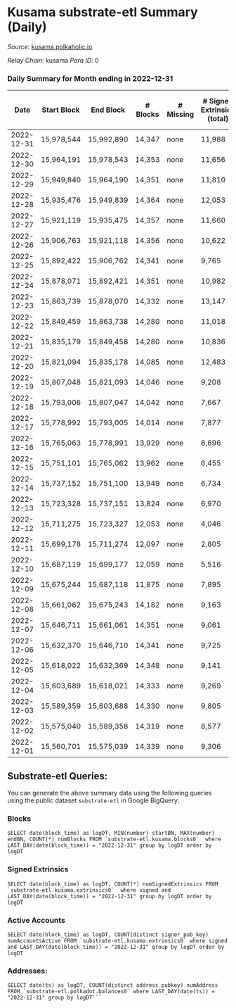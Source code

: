 # Kusama substrate-etl Summary (Daily)

_Source_: [kusama.polkaholic.io](https://kusama.polkaholic.io)

*Relay Chain*: kusama
*Para ID*: 0



### Daily Summary for Month ending in 2022-12-31


| Date | Start Block | End Block | # Blocks | # Missing | # Signed Extrinsics (total) | # Active Accounts | # Addresses with Balances | # Events | # Transfers | # XCM Transfers In | # XCM Transfers Out |
| ---- | ----------- | --------- | -------- | --------- | --------------------------- | ----------------- | ------------------------- | -------- | ----------- | ------------------ | ------------------- |
| 2022-12-31 | 15,978,544 | 15,992,890 | 14,347 | none  | 11,988 | 1,240 | 280,771 | 792,309 | 1,617 ($8,131,086) | 79 ($90,343.13) | 124 ($59,831.58) |
| 2022-12-30 | 15,964,191 | 15,978,543 | 14,353 | none  | 11,656 | 1,170 | 280,745 | 770,968 | 1,223 ($1,075,010) | 129 ($138,556) | 174 ($35,582.03) |
| 2022-12-29 | 15,949,840 | 15,964,190 | 14,351 | none  | 11,810 | 1,501 | 280,703 | 782,405 | 1,390 ($2,995,002) | 154 ($77,152.77) | 160 ($64,942.09) |
| 2022-12-28 | 15,935,476 | 15,949,839 | 14,364 | none  | 12,053 | 1,294 | 280,704 | 778,387 | 1,378 ($1,056,566) | 137 ($61,773.21) | 181 ($63,120.69) |
| 2022-12-27 | 15,921,119 | 15,935,475 | 14,357 | none  | 11,660 | 1,247 | 280,705 | 791,067 | 1,410 ($4,139,934) | 115 ($829,383) | 94 ($70,732.83) |
| 2022-12-26 | 15,906,763 | 15,921,118 | 14,356 | none  | 10,622 | 1,050 | 280,665 | 756,819 | 1,048 ($5,439,424) | 104 ($90,868.75) | 65 ($24,843.32) |
| 2022-12-25 | 15,892,422 | 15,906,762 | 14,341 | none  | 9,765 | 866 |  | 748,768 | 913 ($2,258,105) | 123 ($207,383) | 149 ($347,552) |
| 2022-12-24 | 15,878,071 | 15,892,421 | 14,351 | none  | 10,982 | 940 |  | 868,201 | 862 ($1,674,030) | 99 ($36,726.31) | 69 ($13,576.85) |
| 2022-12-23 | 15,863,739 | 15,878,070 | 14,332 | none  | 13,147 | 1,206 |  | 860,165 | 1,876 ($1,127,454) | 123 ($267,329) | 105 ($97,219.97) |
| 2022-12-22 | 15,849,459 | 15,863,738 | 14,280 | none  | 11,018 | 1,436 |  | 764,760 | 1,320 ($704,888) | 122 ($39,274.05) | 99 ($78,706.41) |
| 2022-12-21 | 15,835,179 | 15,849,458 | 14,280 | none  | 10,836 | 1,879 |  | 760,363 | 1,790 ($3,227,841) | 105 ($36,233.62) | 102 ($28,297.64) |
| 2022-12-20 | 15,821,094 | 15,835,178 | 14,085 | none  | 12,483 | 1,297 |  | 777,639 | 3,106 ($1,485,044) | 127 ($314,199) | 126 ($83,908.26) |
| 2022-12-19 | 15,807,048 | 15,821,093 | 14,046 | none  | 9,208 | 1,137 |  | 732,881 | 1,239 ($3,242,495) | 125 ($110,070) | 122 ($102,404) |
| 2022-12-18 | 15,793,006 | 15,807,047 | 14,042 | none  | 7,667 | 952 | 280,798 | 715,424 | 827 ($634,582) | 102 ($101,615) | 96 ($18,644.51) |
| 2022-12-17 | 15,778,992 | 15,793,005 | 14,014 | none  | 7,877 | 1,009 | 280,680 | 783,444 | 1,205 ($1,558,768) | 111 ($97,170.92) | 125 ($78,064.18) |
| 2022-12-16 | 15,765,063 | 15,778,991 | 13,929 | none  | 6,696 | 1,202 | 280,506 | 685,326 | 1,335 ($2,280,249) | 111 ($185,952) | 106 ($74,848.29) |
| 2022-12-15 | 15,751,101 | 15,765,062 | 13,962 | none  | 6,455 | 1,324 | 280,368 | 670,144 | 1,228 ($1,213,528) | 95 ($60,430.67) | 121 ($46,365.68) |
| 2022-12-14 | 15,737,152 | 15,751,100 | 13,949 | none  | 6,734 | 1,426 | 280,226 | 689,617 | 1,490 ($2,447,864) | 101 ($88,714.63) | 116 ($40,319.94) |
| 2022-12-13 | 15,723,328 | 15,737,151 | 13,824 | none  | 6,970 | 2,228 | 280,067 | 672,819 | 22,481 ($17,851,505) | 138 ($507,755) | 183 ($392,810) |
| 2022-12-12 | 15,711,275 | 15,723,327 | 12,053 | none  | 4,046 | 934 | 279,517 | 552,580 | 1,836 ($2,099,383) | 68 ($208,449) | 101 ($24,145.16) |
| 2022-12-11 | 15,699,178 | 15,711,274 | 12,097 | none  | 2,805 | 749 | 279,414 | 534,482 | 663 ($866,084) | 88 ($119,622) | 69 ($201,862) |
| 2022-12-10 | 15,687,119 | 15,699,177 | 12,059 | none  | 5,516 | 943 | 279,339 | 563,584 | 592 ($2,251,635) | 96 ($71,095.05) | 68 ($34,720.63) |
| 2022-12-09 | 15,675,244 | 15,687,118 | 11,875 | none  | 7,895 | 1,242 | 279,269 | 608,662 | 750 ($1,306,952) | 86 ($131,517) | 77 ($31,726.25) |
| 2022-12-08 | 15,661,062 | 15,675,243 | 14,182 | none  | 9,163 | 1,259 | 279,226 | 765,432 | 1,031 ($1,274,580) | 74 ($28,358.52) | 80 ($15,682.80) |
| 2022-12-07 | 15,646,711 | 15,661,061 | 14,351 | none  | 9,061 | 1,506 | 279,174 | 746,377 | 1,060 ($1,552,076) | 87 ($91,533.32) | 73 ($66,872.81) |
| 2022-12-06 | 15,632,370 | 15,646,710 | 14,341 | none  | 9,725 | 1,501 | 279,154 | 760,027 | 1,193 ($1,959,856) | 102 ($235,476) | 76 ($20,981.72) |
| 2022-12-05 | 15,618,022 | 15,632,369 | 14,348 | none  | 9,141 | 1,417 | 279,091 | 756,802 | 1,307 ($4,130,103) | 134 ($295,027) | 105 ($75,788.08) |
| 2022-12-04 | 15,603,689 | 15,618,021 | 14,333 | none  | 9,269 | 1,404 | 279,006 | 733,922 | 1,042 ($852,305) | 71 ($71,803.39) | 86 ($43,772.27) |
| 2022-12-03 | 15,589,359 | 15,603,688 | 14,330 | none  | 9,805 | 1,621 |  | 747,219 | 1,126 ($639,942) | 81 ($25,455.14) | 78 ($19,623.40) |
| 2022-12-02 | 15,575,040 | 15,589,358 | 14,319 | none  | 8,577 | 1,186 | 278,878 | 730,890 | 1,150 ($2,755,977) | 85 ($87,931.86) | 95 ($74,644.65) |
| 2022-12-01 | 15,560,701 | 15,575,039 | 14,339 | none  | 9,306 | 1,335 | 278,836 | 761,609 | 1,349 ($3,078,869) | 118 ($221,944) | 121 ($157,771) |

## Substrate-etl Queries:
You can generate the above summary data using the following queries using the public dataset `substrate-etl` in Google BigQuery:


### Blocks
```
SELECT date(block_time) as logDT, MIN(number) startBN, MAX(number) endBN, COUNT(*) numBlocks FROM `substrate-etl.kusama.blocks0`  where LAST_DAY(date(block_time)) = "2022-12-31" group by logDT order by logDT
```


### Signed Extrinsics
```
SELECT date(block_time) as logDT, COUNT(*) numSignedExtrinsics FROM `substrate-etl.kusama.extrinsics0`  where signed and LAST_DAY(date(block_time)) = "2022-12-31" group by logDT order by logDT
```


### Active Accounts
```
SELECT date(block_time) as logDT, COUNT(distinct signer_pub_key) numAccountsActive FROM `substrate-etl.kusama.extrinsics0` where signed and LAST_DAY(date(block_time)) = "2022-12-31" group by logDT order by logDT
```


### Addresses:
```
SELECT date(ts) as logDT, COUNT(distinct address_pubkey) numAddress FROM `substrate-etl.polkadot.balances0` where LAST_DAY(date(ts)) = "2022-12-31" group by logDT```

